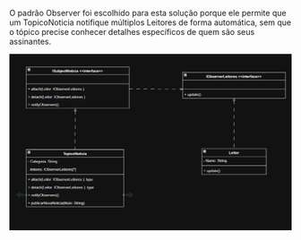 O padrão Observer foi escolhido para esta solução porque ele permite que um TopicoNoticia notifique múltiplos Leitores de forma automática, sem que o tópico precise conhecer detalhes específicos de quem são seus assinantes.

![alt text](image.png)